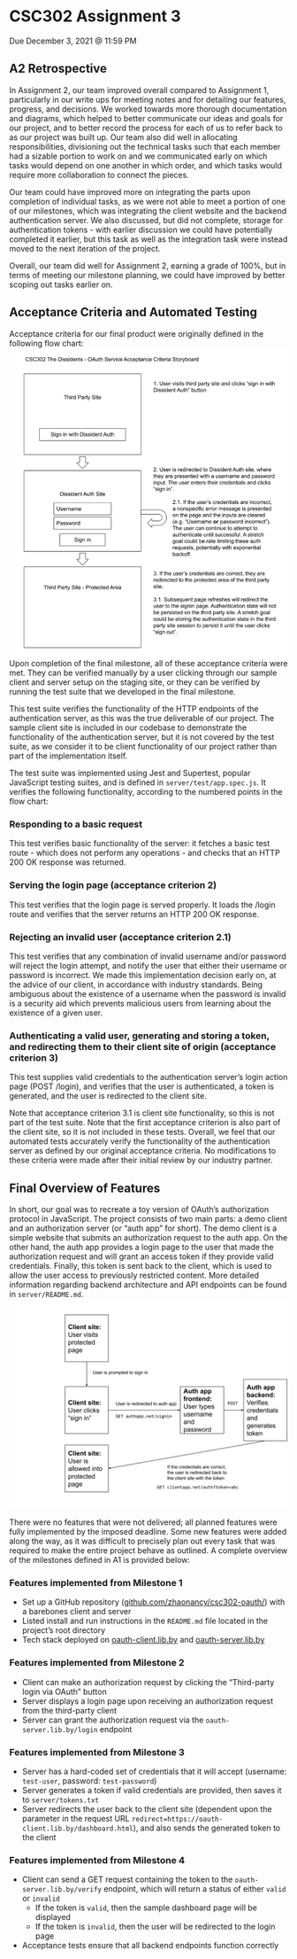 # CSC302 Assignment 3
Due December 3, 2021 @ 11:59 PM


## A2 Retrospective
In Assignment 2, our team improved overall compared to Assignment 1, particularly in our write ups for meeting notes and for detailing our features, progress, and decisions. We worked towards more thorough documentation and diagrams, which helped to better communicate our ideas and goals for our project, and to better record the process for each of us to refer back to as our project was built up. Our team also did well in allocating responsibilities, divisioning out the technical tasks such that each member had a sizable portion to work on and we communicated early on which tasks would depend on one another in which order, and which tasks would require more collaboration to connect the pieces.

Our team could have improved more on integrating the parts upon completion of individual tasks, as we were not able to meet a portion of one of our milestones, which was integrating the client website and the backend authentication server. We also discussed, but did not complete, storage for authentication tokens - with earlier discussion we could have potentially completed it earlier, but this task as well as the integration task were instead moved to the next iteration of the project.

Overall, our team did well for Assignment 2, earning a grade of 100%, but in terms of meeting our milestone planning, we could have improved by better scoping out tasks earlier on.


## Acceptance Criteria and Automated Testing
Acceptance criteria for our final product were originally defined in the following flow chart:
![storyboard](./AC-storyboard.svg)
Upon completion of the final milestone, all of these acceptance criteria were met. They can be verified manually by a user clicking through our sample client and server setup on the staging site, or they can be verified by running the test suite that we developed in the final milestone.

This test suite verifies the functionality of the HTTP endpoints of the authentication server, as this was the true deliverable of our project. The sample client site is included in our codebase to demonstrate the functionality of the authentication server, but it is not covered by the test suite, as we consider it to be client functionality of our project rather than part of the implementation itself.

The test suite was implemented using Jest and Supertest, popular JavaScript testing suites, and is defined in `server/test/app.spec.js`. It verifies the following functionality, according to the numbered points in the flow chart:

### Responding to a basic request
This test verifies basic functionality of the server: it fetches a basic test route - which does not perform any operations - and checks that an HTTP 200 OK response was returned.

### Serving the login page (acceptance criterion 2)
This test verifies that the login page is served properly. It loads the /login route and verifies that the server returns an HTTP 200 OK response.

### Rejecting an invalid user (acceptance criterion 2.1)
This test verifies that any combination of invalid username and/or password will reject the login attempt, and notify the user that either their username or password is incorrect. We made this implementation decision early on, at the advice of our client, in accordance with industry standards. Being ambiguous about the existence of a username when the password is invalid is a security aid which prevents malicious users from learning about the existence of a given user.

### Authenticating a valid user, generating and storing a token, and redirecting them to their client site of origin (acceptance criterion 3)
This test supplies valid credentials to the authentication server’s login action page (POST /login), and verifies that the user is authenticated, a token is generated, and the user is redirected to the client site. 

Note that acceptance criterion 3.1 is client site functionality, so this is not part of the test suite. Note that the first acceptance criterion is also part of the client site, so it is not included in these tests. Overall, we feel that our automated tests accurately verify the functionality of the authentication server as defined by our original acceptance criteria. No modifications to these criteria were made after their initial review by our industry partner.


## Final Overview of Features
In short, our goal was to recreate a toy version of OAuth’s authorization protocol in JavaScript. The project consists of two main parts: a demo client and an authorization server (or “auth app” for short). The demo client is a simple website that submits an authorization request to the auth app. On the other hand, the auth app provides a login page to the user that made the authorization request and will grant an access token if they provide valid credentials. Finally, this token is sent back to the client, which is used to allow the user access to previously restricted content. More detailed information regarding backend architecture and API endpoints can be found in `server/README.md`.
![architecture](./flow.svg)

There were no features that were not delivered; all planned features were fully implemented by the imposed deadline. Some new features were added along the way, as it was difficult to precisely plan out every task that was required to make the entire project behave as outlined. A complete overview of the milestones defined in A1 is provided below:

### Features implemented from Milestone 1
- Set up a GitHub repository ([github.com/zhaonancy/csc302-oauth/](https://github.com/zhaonancy/csc302-oauth/)) with a barebones client and server
- Listed install and run instructions in the `README.md` file located in the project’s root directory
- Tech stack deployed on [oauth-client.lib.by](https://oauth-client.lib.by) and [oauth-server.lib.by](https://oauth-server.lib.by)

### Features implemented from Milestone 2
- Client can make an authorization request by clicking the “Third-party login via OAuth” button 
- Server displays a login page upon receiving an authorization request from the third-party client
- Server can grant the authorization request via the `oauth-server.lib.by/login` endpoint

### Features implemented from Milestone 3
- Server has a hard-coded set of credentials that it will accept (username: `test-user`, password: `test-password`)
- Server generates a token if valid credentials are provided, then saves it to `server/tokens.txt`
- Server redirects the user back to the client site (dependent upon the parameter in the request URL `redirect=https://oauth-client.lib.by/dashboard.html`), and also sends the generated token to the client

### Features implemented from Milestone 4
- Client can send a GET request containing the token to the `oauth-server.lib.by/verify` endpoint, which will return a status of either `valid` or `invalid`
  - If the token is `valid`, then the sample dashboard page will be displayed
  - If the token is `invalid`, then the user will be redirected to the login page
- Acceptance tests ensure that all backend endpoints function correctly
